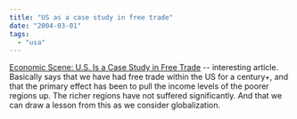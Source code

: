 ```yaml
---
title: "US as a case study in free trade"
date: "2004-03-01"
tags: 
  - "usa"
---
```


[Economic Scene: U.S. Is a Case Study in Free Trade](http://www.nytimes.com/2004/02/26/business/26scene.html?ex=1393218000&en=98206e0e14b548d8&ei=5007&partner=USERLAND "Economic Scene: U.S. Is a Case Study in Free Trade") -- interesting article. Basically says that we have had free trade within the US for a century+, and that the primary effect has been to pull the income levels of the poorer regions up. The richer regions have not suffered significantly. And that we can draw a lesson from this as we consider globalization.
